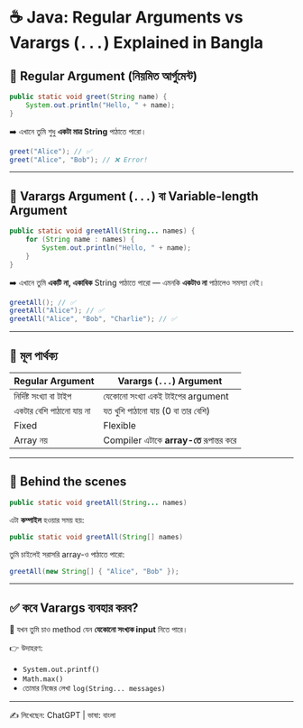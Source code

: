 
# ☕ Java: Regular Arguments vs Varargs (`...`) Explained in Bangla

## 🔹 Regular Argument (নিয়মিত আর্গুমেন্ট)

```java
public static void greet(String name) {
    System.out.println("Hello, " + name);
}
```

➡️ এখানে তুমি শুধু **একটা মাত্র String** পাঠাতে পারো।

```java
greet("Alice"); // ✅
greet("Alice", "Bob"); // ❌ Error!
```

---

## 🔸 Varargs Argument (`...`) বা Variable-length Argument

```java
public static void greetAll(String... names) {
    for (String name : names) {
        System.out.println("Hello, " + name);
    }
}
```

➡️ এখানে তুমি **একটি না, একাধিক** String পাঠাতে পারো — এমনকি **একটাও না** পাঠালেও সমস্যা নেই।

```java
greetAll(); // ✅
greetAll("Alice"); // ✅
greetAll("Alice", "Bob", "Charlie"); // ✅
```

---

## 🎯 মূল পার্থক্য

| Regular Argument         | Varargs (`...`) Argument              |
|--------------------------|----------------------------------------|
| নির্দিষ্ট সংখ্যা বা টাইপ | যেকোনো সংখ্যা একই টাইপের argument |
| একটার বেশি পাঠানো যায় না | যত খুশি পাঠানো যায় (0 বা তার বেশি)   |
| Fixed                  | Flexible                              |
| Array নয়                | Compiler এটাকে **array-তে** রূপান্তর করে |

---

## 🧠 Behind the scenes

```java
public static void greetAll(String... names)
```

এটা **কম্পাইল** হওয়ার সময় হয়:

```java
public static void greetAll(String[] names)
```

তুমি চাইলেই সরাসরি array-ও পাঠাতে পারো:

```java
greetAll(new String[] { "Alice", "Bob" });
```

---

## ✅ কবে Varargs ব্যবহার করব?

🔹 যখন তুমি চাও method যেন **যেকোনো সংখ্যক input** নিতে পারে।

👉 উদাহরণ:  
- `System.out.printf()`  
- `Math.max()`  
- তোমার নিজের লেখা `log(String... messages)`

---

✍️ লিখেছেন: ChatGPT | ভাষা: বাংলা
